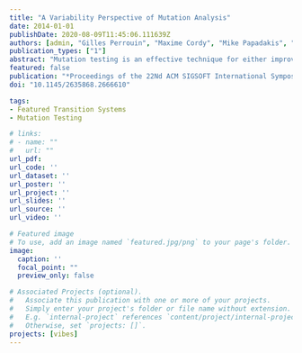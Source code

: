 ```yaml
---
title: "A Variability Perspective of Mutation Analysis"
date: 2014-01-01
publishDate: 2020-08-09T11:45:06.111639Z
authors: [admin, "Gilles Perrouin", "Maxime Cordy", "Mike Papadakis", "Axel Legay", "Pierre-Yves Schobbens"]
publication_types: ["1"]
abstract: "Mutation testing is an effective technique for either improving or generating fault-finding test suites. It creates defective or incorrect program artifacts of the program under test and evaluates the ability of test suites to reveal them. Despite being effective, mutation is costly since it requires assessing the test cases with a large number of defective artifacts. Even worse, some of these artifacts are behaviourally equivalent to the original one and hence, they unnecessarily increase the testing effort. We adopt a variability perspective on mutation analysis. We model a defective artifact as a transition system with a specific feature selected and consider it as a member of a mutant family. The mutant family is encoded as a Featured Transition System, a compact formalism initially dedicated to model-checking of software product lines. We show how to evaluate a test suite against the set of all candidate defects by using mutant families. We can evaluate all the considered defects at the same time and isolate some equivalent mutants. We can also assist the test generation process and eciently consider higher-order mutants."
featured: false
publication: "*Proceedings of the 22Nd ACM SIGSOFT International Symposium on Foundations of Software Engineering (FSE '14, Visions and Challenges track)*"
doi: "10.1145/2635868.2666610"

tags:
- Featured Transition Systems
- Mutation Testing

# links:
# - name: ""
#   url: ""
url_pdf:
url_code: ''
url_dataset: ''
url_poster: ''
url_project: ''
url_slides: ''
url_source: ''
url_video: ''

# Featured image
# To use, add an image named `featured.jpg/png` to your page's folder.
image:
  caption: ''
  focal_point: ""
  preview_only: false

# Associated Projects (optional).
#   Associate this publication with one or more of your projects.
#   Simply enter your project's folder or file name without extension.
#   E.g. `internal-project` references `content/project/internal-project/index.md`.
#   Otherwise, set `projects: []`.
projects: [vibes]
---
```

